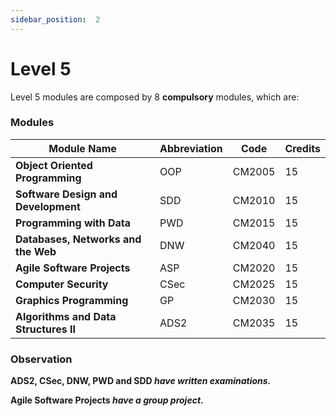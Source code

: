 ```yaml
---
sidebar_position:  2
---
```


# Level 5
  
Level 5 modules are composed by 8 **compulsory** modules, which are:

### Modules

|Module Name  | Abbreviation | Code | Credits
|--|--|--|--|
|**Object Oriented Programming**  | OOP| CM2005|15
|**Software Design and Development**  | SDD| CM2010|15
|**Programming with Data**  | PWD | CM2015|15
|**Databases, Networks and the Web**  | DNW| CM2040|15
|**Agile Software Projects** | ASP | CM2020 |15
|**Computer Security**  | CSec| CM2025 | 15
|**Graphics Programming** | GP| CM2030 |15
|**Algorithms and Data Structures II**  | ADS2| CM2035 |15



### Observation

**ADS2, CSec, DNW, PWD and SDD *have written examinations.***

**Agile Software Projects *have a group project*.**